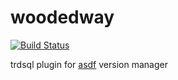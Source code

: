 # woodedway

[![Build Status](https://travis-ci.org/johnlayton/woodedway.svg?branch=master)](https://travis-ci.org/johnlayton/woodedway)

trdsql plugin for [asdf](https://github.com/asdf-vm/asdf) version manager
